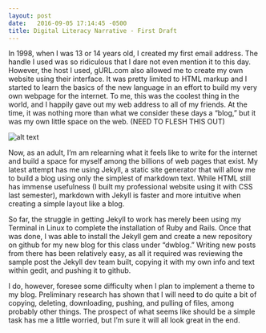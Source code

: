 ```yaml
---
layout: post
date:   2016-09-05 17:14:45 -0500
title: Digital Literacy Narrative - First Draft
---
```


In 1998, when I was 13 or 14 years old, I created my first email address. The handle I used was so ridiculous that I dare not even mention it to this day. However, the host I used, gURL.com also allowed me to create my own website using their interface. It was pretty limited to HTML markup and I started to learn the basics of the new language in an effort to build my very own webpage for the internet. To me, this was the coolest thing in the world, and I happily gave out my web address to all of my friends. At the time, it was nothing more than what we consider these days a “blog,” but it was my own little space on the web.  (NEED TO FLESH THIS OUT)

![alt text](/dwblog/images/gURL_Hompage_2000.PNG "gURL Homepage in 2000")

Now, as an adult, I’m am relearning what it feels like to write for the internet and build a space for myself among the billions of web pages that exist. My latest attempt has me using Jekyll, a static site generator that will allow me to build a blog using only the simplest of markdown text. While HTML still has immense usefulness (I built my professional website using it with CSS last semester), markdown with Jekyll is faster and more intuitive when creating a simple layout like a blog.

So far, the struggle in getting Jekyll to work has merely been using my Terminal in Linux to complete the installation of Ruby and Rails. Once that was done, I was able to install the Jekyll gem and create a new repository on github for my new blog for this class under “dwblog.” Writing new posts from there has been relatively easy, as all it required was reviewing the sample post the Jekyll dev team built, copying it with my own info and text within gedit, and pushing it to github.

I do, however, foresee some difficulty when I plan to implement a theme to my blog. Preliminary research has shown that I will need to do quite a bit of copying, deleting, downloading, pushing, and pulling of files, among probably other things. The prospect of what seems like should be a simple task has me a little worried, but I’m sure it will all look great in the end.

